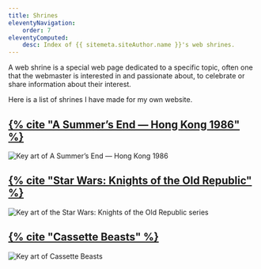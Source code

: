 ```yaml
---
title: Shrines
eleventyNavigation:
    order: 7
eleventyComputed:
    desc: Index of {{ sitemeta.siteAuthor.name }}'s web shrines.
---
```


A web shrine is a special web page dedicated to a specific topic, often one that the webmaster is interested in and passionate about, to celebrate or share information about their interest.

Here is a list of shrines I have made for my own website.

## [{% cite "A Summer’s End — Hong Kong 1986" %}](./asummersend/)

![Key art of A Summer’s End — Hong Kong 1986](/assets/shrines/asummersend/images/ASE_Key_art_intro.png)

## [{% cite "Star Wars: Knights of the Old Republic" %}](./starwarskotor/)

![Key art of the Star Wars: Knights of the Old Republic series](/assets/shrines/starwarskotor/images/swkotor-header.jpg)

## [{% cite "Cassette Beasts" %}](./cassettebeasts/)

![Key art of Cassette Beasts](/assets/shrines/cassettebeasts/images/CassetteBeasts_keyart_16_9.png)
